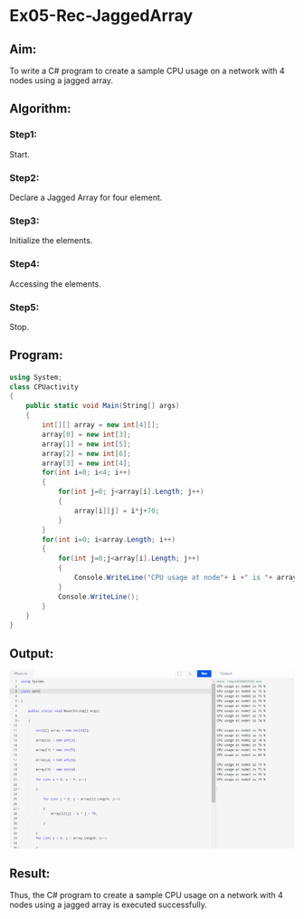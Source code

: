 # Ex05-Rec-JaggedArray
## Aim:
To write a C# program to create a sample CPU usage on a network with 4 nodes using a jagged array.
## Algorithm:
### Step1:
Start.

### Step2:
Declare a Jagged Array for four element.

### Step3:
Initialize the elements.

### Step4:
Accessing the elements.

### Step5:
Stop.



## Program:
```c#
using System;
class CPUactivity
{
    public static void Main(String[] args)
    {
        int[][] array = new int[4][];
        array[0] = new int[3];
        array[1] = new int[5];
        array[2] = new int[6];
        array[3] = new int[4];
        for(int i=0; i<4; i++)
        {
            for(int j=0; j<array[i].Length; j++)
            {
                array[i][j] = i*j+70;
            }
        }
        for(int i=0; i<array.Length; i++)
        {
            for(int j=0;j<array[i].Length; j++)
            {
                Console.WriteLine("CPU usage at node"+ i +" is "+ array[i][j]+"%");
            }
            Console.WriteLine();
        }
    }
}

```

## Output:
![2022-05-07](https://github.com/Ganesh517/Ex05-Rec-JaggedArray/blob/main/c3.png)

## Result:
Thus, the C# program to create a sample CPU usage on a network with 4 nodes using a jagged array is executed successfully.

